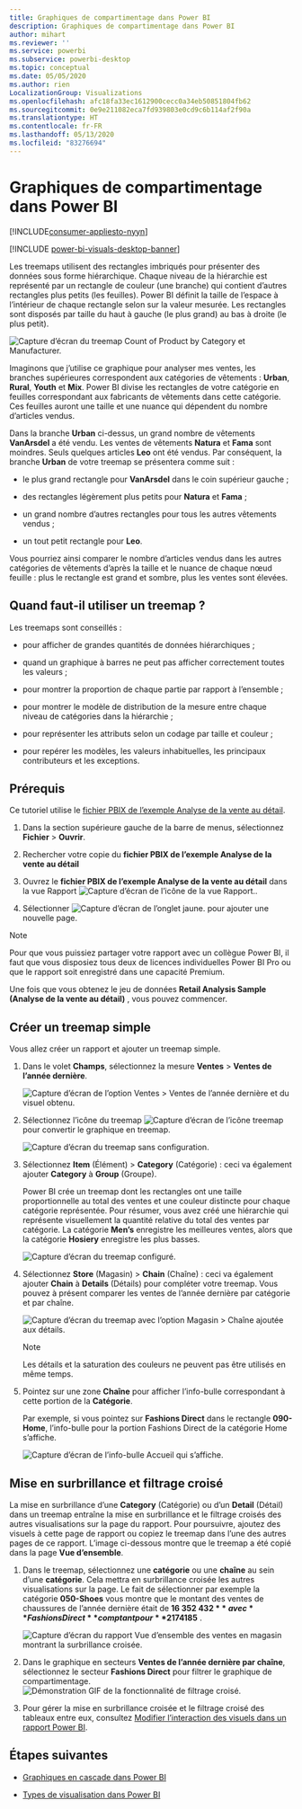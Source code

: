 ```yaml
---
title: Graphiques de compartimentage dans Power BI
description: Graphiques de compartimentage dans Power BI
author: mihart
ms.reviewer: ''
ms.service: powerbi
ms.subservice: powerbi-desktop
ms.topic: conceptual
ms.date: 05/05/2020
ms.author: rien
LocalizationGroup: Visualizations
ms.openlocfilehash: afc18fa33ec1612900cecc0a34eb50851804fb62
ms.sourcegitcommit: 0e9e211082eca7fd939803e0cd9c6b114af2f90a
ms.translationtype: HT
ms.contentlocale: fr-FR
ms.lasthandoff: 05/13/2020
ms.locfileid: "83276694"
---
```

# <a name="treemaps-in-power-bi"></a>Graphiques de compartimentage dans Power BI

[!INCLUDE[consumer-appliesto-nyyn](../includes/consumer-appliesto-nyyn.md)]

[!INCLUDE [power-bi-visuals-desktop-banner](../includes/power-bi-visuals-desktop-banner.md)]

Les treemaps utilisent des rectangles imbriqués pour présenter des données sous forme hiérarchique. Chaque niveau de la hiérarchie est représenté par un rectangle de couleur (une branche) qui contient d’autres rectangles plus petits (les feuilles). Power BI définit la taille de l’espace à l’intérieur de chaque rectangle selon sur la valeur mesurée. Les rectangles sont disposés par taille du haut à gauche (le plus grand) au bas à droite (le plus petit).

![Capture d’écran du treemap Count of Product by Category et Manufacturer.](media/power-bi-visualization-treemaps/pbi-nancy-viz-treemap.png)

Imaginons que j’utilise ce graphique pour analyser mes ventes, les branches supérieures correspondent aux catégories de vêtements : **Urban**, **Rural**, **Youth** et **Mix**. Power BI divise les rectangles de votre catégorie en feuilles correspondant aux fabricants de vêtements dans cette catégorie. Ces feuilles auront une taille et une nuance qui dépendent du nombre d’articles vendus.

Dans la branche **Urban** ci-dessus, un grand nombre de vêtements **VanArsdel** a été vendu. Les ventes de vêtements **Natura** et **Fama** sont moindres. Seuls quelques articles **Leo** ont été vendus. Par conséquent, la branche **Urban** de votre treemap se présentera comme suit :

* le plus grand rectangle pour **VanArsdel** dans le coin supérieur gauche ;

* des rectangles légèrement plus petits pour **Natura** et **Fama** ;

* un grand nombre d’autres rectangles pour tous les autres vêtements vendus ;

* un tout petit rectangle pour **Leo**.

Vous pourriez ainsi comparer le nombre d’articles vendus dans les autres catégories de vêtements d’après la taille et le nuance de chaque nœud feuille : plus le rectangle est grand et sombre, plus les ventes sont élevées.


## <a name="when-to-use-a-treemap"></a>Quand faut-il utiliser un treemap ?

Les treemaps sont conseillés :

* pour afficher de grandes quantités de données hiérarchiques ;

* quand un graphique à barres ne peut pas afficher correctement toutes les valeurs ;

* pour montrer la proportion de chaque partie par rapport à l’ensemble ;

* pour montrer le modèle de distribution de la mesure entre chaque niveau de catégories dans la hiérarchie ;

* pour représenter les attributs selon un codage par taille et couleur ;

* pour repérer les modèles, les valeurs inhabituelles, les principaux contributeurs et les exceptions.

## <a name="prerequisite"></a>Prérequis

Ce tutoriel utilise le [fichier PBIX de l’exemple Analyse de la vente au détail](https://download.microsoft.com/download/9/6/D/96DDC2FF-2568-491D-AAFA-AFDD6F763AE3/Retail%20Analysis%20Sample%20PBIX.pbix).

1. Dans la section supérieure gauche de la barre de menus, sélectionnez **Fichier** > **Ouvrir**.
   
2. Rechercher votre copie du **fichier PBIX de l’exemple Analyse de la vente au détail**

1. Ouvrez le **fichier PBIX de l’exemple Analyse de la vente au détail** dans la vue Rapport ![Capture d’écran de l’icône de la vue Rapport.](media/power-bi-visualization-kpi/power-bi-report-view.png).

1. Sélectionner ![Capture d’écran de l’onglet jaune.](media/power-bi-visualization-kpi/power-bi-yellow-tab.png) pour ajouter une nouvelle page.

> [!NOTE]
> Pour que vous puissiez partager votre rapport avec un collègue Power BI, il faut que vous disposiez tous deux de licences individuelles Power BI Pro ou que le rapport soit enregistré dans une capacité Premium.    



Une fois que vous obtenez le jeu de données **Retail Analysis Sample (Analyse de la vente au détail)** , vous pouvez commencer.

## <a name="create-a-basic-treemap"></a>Créer un treemap simple

Vous allez créer un rapport et ajouter un treemap simple.


1. Dans le volet **Champs**, sélectionnez la mesure **Ventes** > **Ventes de l’année dernière**.

   ![Capture d’écran de l’option Ventes > Ventes de l’année dernière et du visuel obtenu.](media/power-bi-visualization-treemaps/treemapfirstvalue-new.png)

1. Sélectionnez l’icône du treemap ![Capture d’écran de l’icône treemap](media/power-bi-visualization-treemaps/power-bi-treemap-icon.png) pour convertir le graphique en treemap.

   ![Capture d’écran du treemap sans configuration.](media/power-bi-visualization-treemaps/treemapconvertto-new.png)

1. Sélectionnez **Item** (Élément) > **Category** (Catégorie) : ceci va également ajouter **Category** à **Group** (Groupe).

    Power BI crée un treemap dont les rectangles ont une taille proportionnelle au total des ventes et une couleur distincte pour chaque catégorie représentée. Pour résumer, vous avez créé une hiérarchie qui représente visuellement la quantité relative du total des ventes par catégorie. La catégorie **Men’s** enregistre les meilleures ventes, alors que la catégorie **Hosiery** enregistre les plus basses.

    ![Capture d’écran du treemap configuré.](media/power-bi-visualization-treemaps/power-bi-complete.png)

1. Sélectionnez **Store** (Magasin) > **Chain** (Chaîne) : ceci va également ajouter **Chain** à **Details** (Détails) pour compléter votre treemap. Vous pouvez à présent comparer les ventes de l’année dernière par catégorie et par chaîne.

   ![Capture d’écran du treemap avec l’option Magasin > Chaîne ajoutée aux détails.](media/power-bi-visualization-treemaps/power-bi-details.png)

   > [!NOTE]
   > Les détails et la saturation des couleurs ne peuvent pas être utilisés en même temps.

1. Pointez sur une zone **Chaîne** pour afficher l’info-bulle correspondant à cette portion de la **Catégorie**.

    Par exemple, si vous pointez sur **Fashions Direct** dans le rectangle **090-Home**, l’info-bulle pour la portion Fashions Direct de la catégorie Home s’affiche.

   ![Capture d’écran de l’info-bulle Accueil qui s’affiche.](media/power-bi-visualization-treemaps/treemaphoverdetail-new.png)


## <a name="highlighting-and-cross-filtering"></a>Mise en surbrillance et filtrage croisé

La mise en surbrillance d’une **Category** (Catégorie) ou d’un **Detail** (Détail) dans un treemap entraîne la mise en surbrillance et le filtrage croisés des autres visualisations sur la page du rapport. Pour poursuivre, ajoutez des visuels à cette page de rapport ou copiez le treemap dans l’une des autres pages de ce rapport. L’image ci-dessous montre que le treemap a été copié dans la page **Vue d’ensemble**. 

1. Dans le treemap, sélectionnez une **catégorie** ou une **chaîne** au sein d’une **catégorie**. Cela mettra en surbrillance croisée les autres visualisations sur la page. Le fait de sélectionner par exemple la catégorie **050-Shoes** vous montre que le montant des ventes de chaussures de l’année dernière était de **16 352 432 $** avec **Fashions Direct** comptant pour **2 174 185 $** .

   ![Capture d’écran du rapport Vue d’ensemble des ventes en magasin montrant la surbrillance croisée.](media/power-bi-visualization-treemaps/treemaphiliting.png)

1. Dans le graphique en secteurs **Ventes de l’année dernière par chaîne**, sélectionnez le secteur **Fashions Direct** pour filtrer le graphique de compartimentage.
   ![Démonstration GIF de la fonctionnalité de filtrage croisé.](media/power-bi-visualization-treemaps/treemapnoowl.gif)

1. Pour gérer la mise en surbrillance croisée et le filtrage croisé des tableaux entre eux, consultez [Modifier l’interaction des visuels dans un rapport Power BI](../create-reports/service-reports-visual-interactions.md).

## <a name="next-steps"></a>Étapes suivantes

* [Graphiques en cascade dans Power BI](power-bi-visualization-waterfall-charts.md)

* [Types de visualisation dans Power BI](power-bi-visualization-types-for-reports-and-q-and-a.md)

